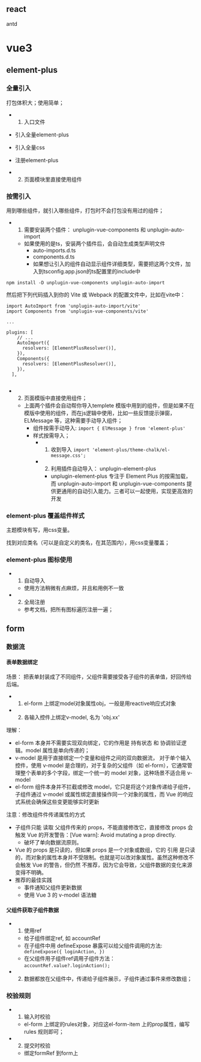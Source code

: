 ## react

antd

# vue3 

## element-plus

### 全量引入

打包体积大；使用简单；

- 1. 入口文件

- 引入全量element-plus
- 引入全量css
- 注册element-plus

- 2. 页面模块里直接使用组件

### 按需引入

用到哪些组件，就引入哪些组件，打包时不会打包没有用过的组件；

- 1. 需要安装两个插件： unplugin-vue-components 和 unplugin-auto-import
  - 如果使用的是ts，安装两个插件后，会自动生成类型声明文件
    - auto-imports.d.ts
    - components.d.ts
    - 如果想让引入的组件自动显示组件详细类型，需要把这两个文件，加入到tsconfig.app.json的ts配置里的include中

```
npm install -D unplugin-vue-components unplugin-auto-import

```

然后把下列代码插入到你的 Vite 或 Webpack 的配置文件中，比如在vite中：

```
import AutoImport from 'unplugin-auto-import/vite'
import Components from 'unplugin-vue-components/vite'

...

plugins: [
    // ...
    AutoImport({
      resolvers: [ElementPlusResolver()],
    }),
    Components({
      resolvers: [ElementPlusResolver()],
    }),
  ],


```


- 2. 页面模版中直接使用组件；
  - 上面两个插件会自动帮你导入templete 模版中用到的组件，但是如果不在模版中使用的组件，而在js逻辑中使用，比如一些反馈提示弹窗，ELMessage 等，这种需要手动导入组件；
    - 组件按需手动导入: `import { ElMessage } from 'element-plus'`
    - 样式按需导入；
      - 1. 收到导入 `import 'element-plus/theme-chalk/el-message.css';`
      - 2. 利用插件自动导入： unplugin-element-plus
        - unplugin-element-plus 专注于 Element Plus 的按需加载，而 unplugin-auto-import 和 unplugin-vue-components 提供更通用的自动引入能力。三者可以一起使用，实现更高效的开发


### element-plus 覆盖组件样式


主题模块有写，用css变量。

找到对应类名（可以是自定义的类名，在其范围内），用css变量覆盖；


### element-plus 图标使用

- 1. 自动导入
  - 使用方法稍微有点麻烦，并且和用例不一致


- 2. 全局注册
  - 参考文档，把所有图标遍历注册一遍；

## form


### 数据流


#### 表单数据绑定

场景： 把表单封装成了不同组件，父组件需要接受各子组件的表单值，好回传给后端。

- 1. el-form 上绑定model对象属性obj，一般是用reactive响应式对象
- 2. 各输入控件上绑定v-model, 名为 'obj.xx'

理解：
  - el-form 本身并不需要实现双向绑定，它的作用是 持有状态 和 协调验证逻辑。model 属性是单向传递的；
  - v-model 是用于直接绑定一个变量和组件之间的双向数据流， 对于单个输入控件，使用 v-model 是合理的，对于复杂的父组件（如 el-form），它通常管理整个表单的多个字段，绑定一个统一的 model 对象，这种场景不适合用 v-model
  - el-form 组件本身并不拦截或修改 model，它只是将这个对象传递给子组件，子组件通过 v-model 或属性绑定直接操作同一个对象的属性，而 Vue 的响应式系统会确保这些变更能够实时更新

注意：修改组件件传递属性的方式
  - 子组件只能 读取 父组件传来的 props，不能直接修改它，直接修改 props 会触发 Vue 的开发警告：[Vue warn]: Avoid mutating a prop directly.
    - 破坏了单向数据流原则。
  - Vue 的 props 是只读的，但如果 props 是一个对象或数组，它的 引用 是只读的，而对象的属性本身并不受限制。也就是可以改对象属性。虽然这种修改不会触发 Vue 的警告，但仍然 不推荐，因为它会导致，父组件数据的变化来源变得不明确。
  - 推荐的最佳实践
    - 事件通知父组件更新数据
    - 使用 Vue 3 的 v-model 语法糖


#### 父组件获取子组件数据


- 1. 使用ref
  - 给子组件绑定ref, 如 accountRef
  - 在子组件中用 defineExpose 暴露可以给父组件调用的方法:` defineExpose({ loginAction, })`
  - 在父组件用子组件ref调用子组件方法： `accountRef.value?.loginAction();`


- 2. 数据都放在父组件中，传递给子组件展示，子组件通过事件来修改数组；



### 校验规则

- 1. 输入时校验
  -  el-form 上绑定的rules对象，对应这el-form-item 上的prop属性，编写rules 规则即可；


- 2. 提交时校验
  - 绑定formRef 到form上







